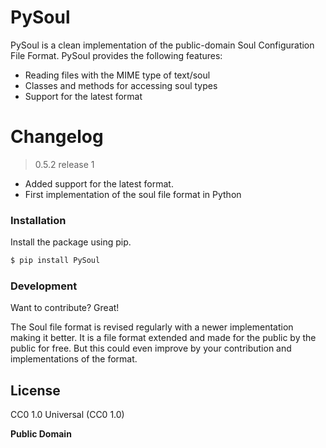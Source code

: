 # PySoul

PySoul is a clean implementation of the public-domain Soul Configuration File Format.
PySoul provides the following features:
  - Reading files with the MIME type of text/soul
  - Classes and methods for accessing soul types
  - Support for the latest format

# Changelog

> 0.5.2 release 1
- Added support for the latest format.
- First implementation of the soul file format in Python

### Installation

Install the package using pip.

```sh
$ pip install PySoul
```

### Development

Want to contribute? Great!

The Soul file format is revised regularly with a newer implementation making it better.
It is a file format extended and made for the public by the public for free. But this could even improve by your contribution and implementations of the format.

License
----

CC0 1.0 Universal (CC0 1.0)


**Public Domain**

   [git-repo-url]: <https://github.com/text-x-soul/text-x-soul.git>
